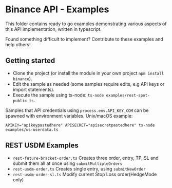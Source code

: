 # Binance API - Examples

This folder contains ready to go examples demonstrating various aspects of this API implementation, written in typescript.

Found something difficult to implement? Contribute to these examples and help others!

## Getting started

- Clone the project (or install the module in your own project `npm install binance`).
- Edit the sample as needed (some samples require edits, e.g APi keys or import statements).
- Execute the sample using ts-node: `ts-node examples/rest-spot-public.ts`.

Samples that API credentials using `process.env.API_KEY_COM` can be spawned with environment variables. Unix/macOS example:
```
APIKEY="apikeypastedhere" APISECRET="apisecretpastedhere" ts-node examples/ws-userdata.ts
```


## REST USDM Examples

- `rest-future-bracket-order.ts` Creates three order, entry, TP, SL and submit them all at once using `submitMultipleOrders`
- `rest-usdm-order.ts` Creates single entry, using `submitNewOrder`
- `rest-usdm-order-sl.ts` Modify current Stop Loss order(HedgeMode only)
